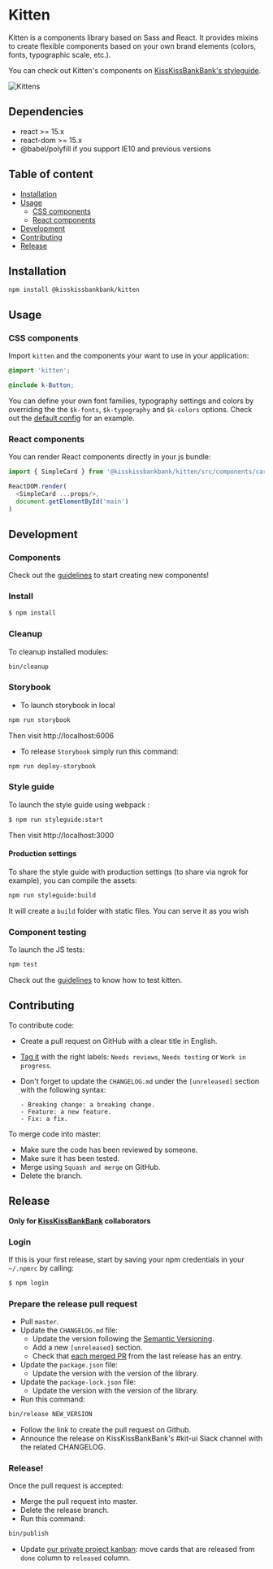 # Kitten

Kitten is a components library based on Sass and React. It provides mixins to
create flexible components based on your own brand elements (colors, fonts,
typographic scale, etc.).

You can check out Kitten's components on
[KissKissBankBank's styleguide](https://styleguide.kisskissbankbank.com/).


![Kittens](http://i.imgur.com/EbGhfDH.gif)

## Dependencies
- react >= 15.x
- react-dom >= 15.x
- @babel/polyfill if you support IE10 and previous versions

## Table of content
- [Installation](#installation)
- [Usage](#usage)
  - [CSS components](#css-components)
  - [React components](#react-components)
- [Development](#development)
- [Contributing](#contributing)
- [Release](#release)

## Installation

```
npm install @kisskissbankbank/kitten
```

## Usage

### CSS components

Import `kitten` and the components your want to use in your application:

```scss
@import 'kitten';

@include k-Button;
```

You can define your own font families, typography settings and colors by overriding the
the `$k-fonts`, `$k-typography` and `$k-colors` options. Check out the
[default config](https://github.com/KissKissBankBank/kitten/blob/master/assets/stylesheets/kitten/_default-config.scss)
for an example.

### React components

You can render React components directly in your js bundle:

```js
import { SimpleCard } from '@kisskissbankbank/kitten/src/components/cards/simple-card'

ReactDOM.render(
  <SimpleCard ...props/>,
  document.getElementById('main')
)
```

## Development

### Components

Check out the [guidelines](../../wiki/Contribution-guidelines) to start
creating new components!

### Install

```sh
$ npm install
```

### Cleanup

To cleanup installed modules:

```sh
bin/cleanup
```

### Storybook

- To launch storybook in local
```sh
npm run storybook
```

Then visit http://localhost:6006

- To release `Storybook` simply run this command:
```sh
npm run deploy-storybook
```

### Style guide

To launch the style guide using webpack :

```sh
$ npm run styleguide:start
```

Then visit http://localhost:3000

#### Production settings

To share the style guide with production settings (to share via ngrok for
example), you can compile the assets:

```sh
npm run styleguide:build
```

It will create a `build` folder with static files. You can serve it as you wish


### Component testing

To launch the JS tests:

```sh
npm test
```

Check out the [guidelines](../../wiki/Component-testing) to know how to test kitten.

## Contributing

To contribute code:

- Create a pull request on GitHub with a clear title in English.
- [Tag it](https://github.com/KissKissBankBank/kitten/wiki/Contribution-guidelines#labels-on-pull-request)
  with the right labels: `Needs reviews`, `Needs testing` or `Work in progress`.
- Don't forget to update the `CHANGELOG.md` under the `[unreleased]` section
  with the following syntax:

  ```
  - Breaking change: a breaking change.
  - Feature: a new feature.
  - Fix: a fix.
  ```

To merge code into master:

- Make sure the code has been reviewed by someone.
- Make sure it has been tested.
- Merge using `Squash and merge` on GitHub.
- Delete the branch.

## Release

**Only for [KissKissBankBank](https://github.com/KissKissBankBank)
collaborators**

### Login

If this is your first release, start by saving your npm credentials in
your `~/.npmrc` by calling:

```sh
$ npm login
```

### Prepare the release pull request

- Pull `master`.
- Update the `CHANGELOG.md` file:
  * Update the version following the [Semantic Versioning](http://semver.org/).
  * Add a new `[unreleased]` section.
  * Check that [each merged
    PR](https://github.com/KissKissBankBank/kitten/commits/master)
    from the last release has an entry.
- Update the `package.json` file:
  * Update the version with the version of the library.
- Update the `package-lock.json` file:
  * Update the version with the version of the library.
- Run this command:

```sh
bin/release NEW_VERSION
```

- Follow the link to create the pull request on Github.
- Announce the release on KissKissBankBank's #kit-ui Slack channel with the
  related CHANGELOG.

### Release!

Once the pull request is accepted:

- Merge the pull request into master.
- Delete the release branch.
- Run this command:

```sh
bin/publish
```

- Update
  [our private project kanban](https://github.com/orgs/KissKissBankBank/projects/5):
  move cards that are released from `done` column to `released` column.
